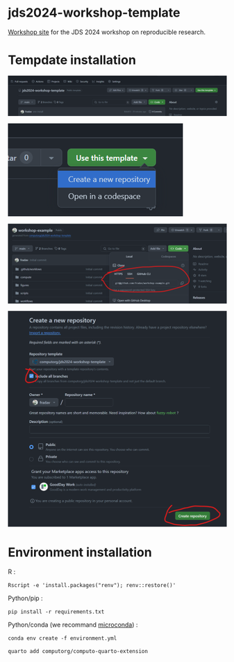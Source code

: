 # jds2024-workshop-template

[Workshop site](https://computo.sfds.asso.fr/jds2024-workshop/) for the JDS 2024 workshop on reproducible research.

# Tempdate installation

![](img/use-this-template.png)

![](img/create-new-repo.png)

![](img/select-all-branches.png)

![](img/clone-repo.png)

# Environment installation

R
: 
```shell
Rscript -e 'install.packages("renv"); renv::restore()'
```

Python/pip
: 
```shell
pip install -r requirements.txt
```

Python/conda (we recommand [microconda](https://mamba.readthedocs.io/en/latest/installation/micromamba-installation.html))
: 
```shell
conda env create -f environment.yml
```

```shell
quarto add computorg/computo-quarto-extension
```